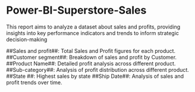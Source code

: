 # Power-BI-Superstore-Sales
This report aims to analyze a dataset about sales and profits, providing insights into key performance indicators and trends to inform strategic decision-making

##Sales and profit##: Total Sales and Profit figures for each product.
##Customer segment##: Breakdown of sales and profit by Customer.
##Product Name##: Detailed profit analysis across different product.
##Sub-category##: Analysis of profit distribution across different product.
##State ##: Highest sales by state
##Ship Date##: Analysis of sales and profit trends over time.

